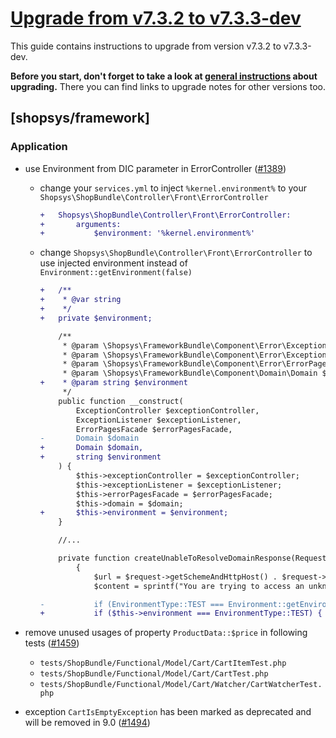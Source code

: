 # [Upgrade from v7.3.2 to v7.3.3-dev](https://github.com/shopsys/shopsys/compare/v7.3.2...7.3)

This guide contains instructions to upgrade from version v7.3.2 to v7.3.3-dev.

**Before you start, don't forget to take a look at [general instructions](https://github.com/shopsys/shopsys/blob/7.3/UPGRADE.md) about upgrading.**
There you can find links to upgrade notes for other versions too.

## [shopsys/framework]

### Application
- use Environment from DIC parameter in ErrorController ([#1389](https://github.com/shopsys/shopsys/pull/1389))
    - change your `services.yml` to inject `%kernel.environment%` to your `Shopsys\ShopBundle\Controller\Front\ErrorController`
        ```diff
        +   Shopsys\ShopBundle\Controller\Front\ErrorController:
        +       arguments:
        +           $environment: '%kernel.environment%'
        ```
    - change `Shopsys\ShopBundle\Controller\Front\ErrorController` to use injected environment instead of `Environment::getEnvironment(false)`
        ```diff
        +   /**
        +    * @var string
        +    */
        +   private $environment;

            /**
             * @param \Shopsys\FrameworkBundle\Component\Error\ExceptionController $exceptionController
             * @param \Shopsys\FrameworkBundle\Component\Error\ExceptionListener $exceptionListener
             * @param \Shopsys\FrameworkBundle\Component\Error\ErrorPagesFacade $errorPagesFacade
             * @param \Shopsys\FrameworkBundle\Component\Domain\Domain $domain
        +    * @param string $environment
             */
            public function __construct(
                ExceptionController $exceptionController,
                ExceptionListener $exceptionListener,
                ErrorPagesFacade $errorPagesFacade,
        -       Domain $domain
        +       Domain $domain,
        +       string $environment
            ) {
                $this->exceptionController = $exceptionController;
                $this->exceptionListener = $exceptionListener;
                $this->errorPagesFacade = $errorPagesFacade;
                $this->domain = $domain;
        +       $this->environment = $environment;
            }

            //...

            private function createUnableToResolveDomainResponse(Request $request): Response
                {
                    $url = $request->getSchemeAndHttpHost() . $request->getBasePath();
                    $content = sprintf("You are trying to access an unknown domain '%s'.", $url);

        -           if (EnvironmentType::TEST === Environment::getEnvironment(false)) {    
        +           if ($this->environment === EnvironmentType::TEST) {
        ```
- remove unused usages of property `ProductData::$price` in following tests ([#1459](https://github.com/shopsys/shopsys/pull/1459))
    - `tests/ShopBundle/Functional/Model/Cart/CartItemTest.php`
    - `tests/ShopBundle/Functional/Model/Cart/CartTest.php`
    - `tests/ShopBundle/Functional/Model/Cart/Watcher/CartWatcherTest.php`

- exception `CartIsEmptyException` has been marked as deprecated and will be removed in 9.0 ([#1494](https://github.com/shopsys/shopsys/pull/1494))
